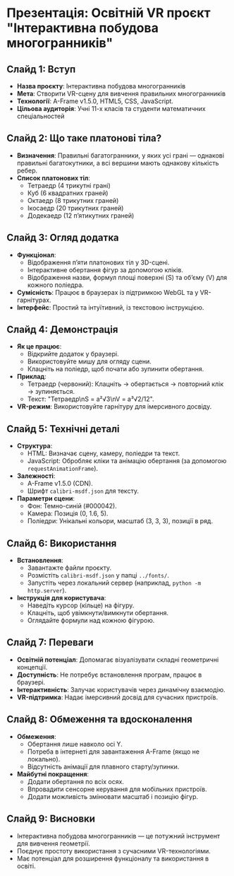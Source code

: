 # Презентація: Освітній VR проєкт "Інтерактивна побудова многогранників"

## Слайд 1: Вступ
- **Назва проєкту**:  Інтерактивна побудова многогранників
- **Мета**: Створити VR-сцену для вивчення правильних многогранників
- **Технології**: A-Frame v1.5.0, HTML5, CSS,  JavaScript.
- **Цільова аудиторія**: Учні 11-х класів та студенти математичних спеціальностей

## Слайд 2: Що таке платонові тіла?
- **Визначення**: Правильні багатогранники, у яких усі грані — однакові правильні багатокутники, а всі вершини мають однакову кількість ребер.
- **Список платонових тіл**:
  - Тетраедр (4 трикутні грані)
  - Куб (6 квадратних граней)
  - Октаедр (8 трикутних граней)
  - Ікосаедр (20 трикутних граней)
  - Додекаедр (12 п’ятикутних граней)

## Слайд 3: Огляд додатка
- **Функціонал**:
  - Відображення п’яти платонових тіл у 3D-сцені.
  - Інтерактивне обертання фігур за допомогою кліків.
  - Відображення назви, формул площі поверхні (S) та об’єму (V) для кожного поліедра.
- **Сумісність**: Працює в браузерах із підтримкою WebGL та у VR-гарнітурах.
- **Інтерфейс**: Простий та інтуїтивний, із текстовою інструкцією.

## Слайд 4: Демонстрація
- **Як це працює**:
  - Відкрийте додаток у браузері.
  - Використовуйте мишу для огляду сцени.
  - Клацніть на поліедр, щоб почати або зупинити обертання.
- **Приклад**:
  - Тетраедр (червоний): Клацніть → обертається → повторний клік → зупиняється.
  - Текст: "Тетраедр\nS = a²√3\nV = a³√2/12".
- **VR-режим**: Використовуйте гарнітуру для імерсивного досвіду.

## Слайд 5: Технічні деталі
- **Структура**:
  - HTML: Визначає сцену, камеру, поліедри та текст.
  - JavaScript: Обробляє кліки та анімацію обертання (за допомогою `requestAnimationFrame`).
- **Залежності**:
  - A-Frame v1.5.0 (CDN).
  - Шрифт `calibri-msdf.json` для тексту.
- **Параметри сцени**:
  - Фон: Темно-синій (#000042).
  - Камера: Позиція (0, 1.6, 5).
  - Поліедри: Унікальні кольори, масштаб (3, 3, 3), позиції в ряд.

## Слайд 6: Використання
- **Встановлення**:
  - Завантажте файли проєкту.
  - Розмістіть `calibri-msdf.json` у папці `../fonts/`.
  - Запустіть через локальний сервер (наприклад, `python -m http.server`).
- **Інструкція для користувача**:
  - Наведіть курсор (кільце) на фігуру.
  - Клацніть, щоб увімкнути/вимкнути обертання.
  - Оглядайте формули над кожною фігурою.

## Слайд 7: Переваги
- **Освітній потенціал**: Допомагає візуалізувати складні геометричні концепції.
- **Доступність**: Не потребує встановлення програм, працює в браузері.
- **Інтерактивність**: Залучає користувачів через динамічну взаємодію.
- **VR-підтримка**: Надає імерсивний досвід для сучасних пристроїв.

## Слайд 8: Обмеження та вдосконалення
- **Обмеження**:
  - Обертання лише навколо осі Y.
  - Потреба в інтернеті для завантаження A-Frame (якщо не локально).
  - Відсутність анімації для плавного старту/зупинки.
- **Майбутні покращення**:
  - Додати обертання по всіх осях.
  - Впровадити сенсорне керування для мобільних пристроїв.
  - Додати можливість змінювати масштаб і позицію фігур.

## Слайд 9: Висновки
- Інтерактивна побудова многогранників — це потужний інструмент для вивчення геометрії.
- Поєднує простоту використання з сучасними VR-технологіями.
- Має потенціал для розширення функціоналу та використання в освіті.

